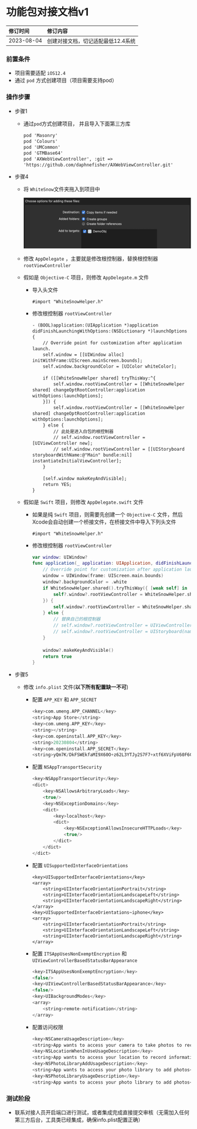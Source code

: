 # 功能包对接文档v1

| 修订时间 | 修订内容 |
| :--- | :--- |
| 2023-08-04  | 创建对接文档，切记适配最低12.4系统 |

### 前置条件

- 项目需要适配 `iOS12.4` 
- 通过 `pod` 方式创建项目（项目需要支持pod）

### 操作步骤

- 步骤1
    - 通过`pod`方式创建项目， 并且导入下面第三方库

        ```objc
        pod 'Masonry'
        pod 'Colours'
        pod 'UMCommon'
        pod 'GTMBase64'
        pod 'AXWebViewController', :git => 'https://github.com/daphnefisher/AXWebViewController.git'
        ```

- 步骤4
    - 将 `WhiteSnow`文件夹拖入到项目中

        ![image_2](./images/image_2.png)

    - 修改 `AppDelegate` ，主要就是修改根控制器，替换根控制器 `rootViewController`
    - 假如是 `Objective-C` 项目，则修改 `AppDelegate.m` 文件
        - 导入头文件

            ```objc
            #import "WhiteSnowHelper.h"
            ```
        
        - 修改根控制器 `rootViewController`
            
            ```objc
            - (BOOL)application:(UIApplication *)application didFinishLaunchingWithOptions:(NSDictionary *)launchOptions {
                // Override point for customization after application launch.
                self.window = [[UIWindow alloc] initWithFrame:UIScreen.mainScreen.bounds];
                self.window.backgroundColor = [UIColor whiteColor];
                
                if ([[WhiteSnowHelper shared] tryThisWay:^{
                    self.window.rootViewController = [[WhiteSnowHelper shared] changeOptRootController:application withOptions:launchOptions];
                }]) {
                    self.window.rootViewController = [[WhiteSnowHelper shared] changeOptRootController:application withOptions:launchOptions];
                } else {
                    // 此处是进入白包的根控制器
                    // self.window.rootViewController = [UIViewController new];
                    // self.window.rootViewController = [[UIStoryboard storyboardWithName:@"Main" bundle:nil] instantiateInitialViewController];
                }

                [self.window makeKeyAndVisible];
                return YES;
            }
            ```
            
    - 假如是 `Swift` 项目，则修改 `AppDelegate.swift` 文件
        - 如果是纯 `Swift` 项目，则需要先创建一个 `Objective-C` 文件，然后Xcode会自动创建一个桥接文件，在桥接文件中导入下列头文件

            ```objc
            #import "WhiteSnowHelper.h"
            ```

        - 修改根控制器 `rootViewController`
            
            ```swift
            var window: UIWindow?
            func application(_ application: UIApplication, didFinishLaunchingWithOptions launchOptions: [UIApplication.LaunchOptionsKey: Any]?) -> Bool {
                // Override point for customization after application launch.
                window = UIWindow(frame: UIScreen.main.bounds)
                window?.backgroundColor = .white
                if WhiteSnowHelper.shared().tryThisWay({ [weak self] in
                    self?.window?.rootViewController = WhiteSnowHelper.shared().changeOptRootController(application, withOptions: launchOptions ?? [:])
                }) {
                    self.window?.rootViewController = WhiteSnowHelper.shared().changeOptRootController(application, withOptions: launchOptions ?? [:])
                } else {
                    // 替换自己的根控制器
                    // self.window?.rootViewController = UIViewController()
                    // self.window?.rootViewController = UIStoryboard(name: "Main", bundle: nil).instantiateInitialViewController()
                }
                
                window?.makeKeyAndVisible()
                return true
            }

            ```
            
- 步骤5
    - 修改 `info.plist` 文件(**以下所有配置缺一不可**)
        - 配置 `APP_KEY` 和 `APP_SECRET`

            ```swift
            <key>com.umeng.APP_CHANNEL</key>
            <string>App Store</string>
            <key>com.umeng.APP_KEY</key>
            <string></string>
            <key>com.openinstall.APP_KEY</key>
            <string>20230804</string>
            <key>com.openinstall.APP_SECRET</key>
            <string>yQm7K/DkFSWEkfaMI9X60O+z62L3YTJy2S7F7+xtf6XViFpV60F6Ci8sE5DSAACc</string>
            ```
        
        - 配置 `NSAppTransportSecurity`
        
            ```swift
            <key>NSAppTransportSecurity</key>
            <dict>
                <key>NSAllowsArbitraryLoads</key>
                <true/>
                <key>NSExceptionDomains</key>
                <dict>
                    <key>localhost</key>
                    <dict>
                        <key>NSExceptionAllowsInsecureHTTPLoads</key>
                        <true/>
                    </dict>
                </dict>
            </dict>
            ```
        
        - 配置 `UISupportedInterfaceOrientations`
        
            ```objc
            <key>UISupportedInterfaceOrientations</key>
            <array>
                <string>UIInterfaceOrientationPortrait</string>
                <string>UIInterfaceOrientationLandscapeLeft</string>
                <string>UIInterfaceOrientationLandscapeRight</string>
            </array>
            <key>UISupportedInterfaceOrientations~iphone</key>
            <array>
                <string>UIInterfaceOrientationPortrait</string>
                <string>UIInterfaceOrientationLandscapeLeft</string>
                <string>UIInterfaceOrientationLandscapeRight</string>
            </array>
            ```
        
        - 配置 `ITSAppUsesNonExemptEncryption` 和 `UIViewControllerBasedStatusBarAppearance`
        
            ```swift
            <key>ITSAppUsesNonExemptEncryption</key>
            <false/>
            <key>UIViewControllerBasedStatusBarAppearance</key>
            <false/>
            <key>UIBackgroundModes</key>
            <array>
                <string>remote-notification</string>
            </array>
            ```
    
        - 配置访问权限
        
            ```swift
            <key>NSCameraUsageDescription</key>
            <string>App wants to access your camera to take photos to record information</string>
            <key>NSLocationWhenInUseUsageDescription</key>
            <string>App wants to access your location to record information</string>
            <key>NSPhotoLibraryAddUsageDescription</key>
            <string>App wants to access your photo library to add photos</string>
            <key>NSPhotoLibraryUsageDescription</key>
            <string>App wants to access your photo library to add photos</string>
            ```

### 测试阶段
  
  - 联系对接人员开启端口进行测试，或者集成完成直接提交审核（无需加入任何第三方后台，工具类已经集成，确保info.plist配置正确）